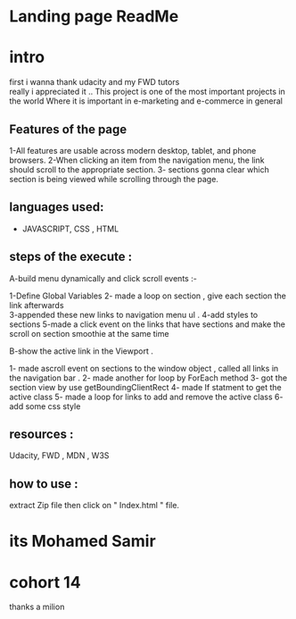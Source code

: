 
#               Landing page ReadMe 



# intro 

first i wanna thank udacity and my FWD tutors  
really i appreciated it ..
This project is one of the most important projects in the world
Where it is important in e-marketing and e-commerce in general



## Features of the page

1-All features are usable across modern desktop, tablet, and phone browsers.
2-When clicking an item from the navigation menu, the link should scroll to the appropriate section.
3- sections gonna clear which section is being viewed while scrolling through the page.



##  languages used:

- JAVASCRIPT, CSS , HTML




## steps of the execute :
A-build menu dynamically and click scroll events :-

1-Define Global Variables 
2- made a loop on section , give each section the link afterwards   
3-appended these new links to navigation menu ul .
4-add styles to sections
5-made a click  event on the links that have sections and make the scroll on section smoothie at the same time



B-show the active link in the Viewport .

1-  made ascroll event  on  sections to the window object , called all links  in the navigation bar .
2- made another for loop by ForEach method 
3- got the section view by use getBoundingClientRect 
4- made If statment to get the active class 
5- made a loop for links to add and remove the active class 
6- add some css style


## resources  : 
Udacity, FWD , MDN , W3S


## how to use :
extract Zip file then click on  " Index.html " file. 




# its Mohamed Samir
# cohort 14
thanks a milion 